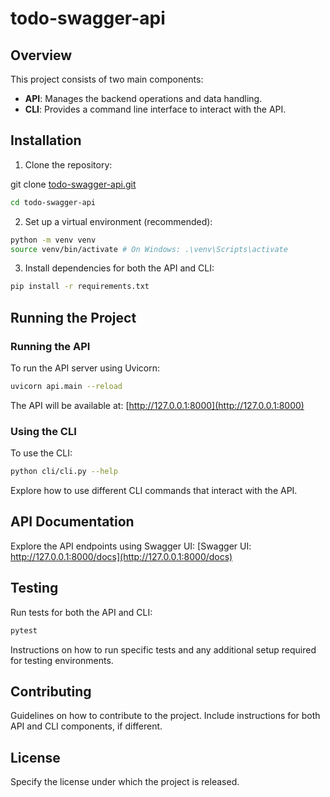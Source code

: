 # todo-swagger-api

## Overview

This project consists of two main components:
- **API**: Manages the backend operations and data handling.
- **CLI**: Provides a command line interface to interact with the API.

## Installation

1. Clone the repository:

git clone [todo-swagger-api.git](https://github.com/mydadisalive/todo-swagger-api.git)

```bash
cd todo-swagger-api
```

2. Set up a virtual environment (recommended):

```bash
python -m venv venv
source venv/bin/activate # On Windows: .\venv\Scripts\activate
```

3. Install dependencies for both the API and CLI:

```bash
pip install -r requirements.txt
```

## Running the Project

### Running the API
To run the API server using Uvicorn:

```bash
uvicorn api.main --reload
```

The API will be available at: [http://127.0.0.1:8000](http://127.0.0.1:8000)

### Using the CLI
To use the CLI:

```bash
python cli/cli.py --help
```

Explore how to use different CLI commands that interact with the API.

## API Documentation

Explore the API endpoints using Swagger UI:
[Swagger UI: http://127.0.0.1:8000/docs](http://127.0.0.1:8000/docs)

## Testing

Run tests for both the API and CLI:

```bash
pytest
```

Instructions on how to run specific tests and any additional setup required for testing environments.

## Contributing

Guidelines on how to contribute to the project. Include instructions for both API and CLI components, if different.

## License

Specify the license under which the project is released.
